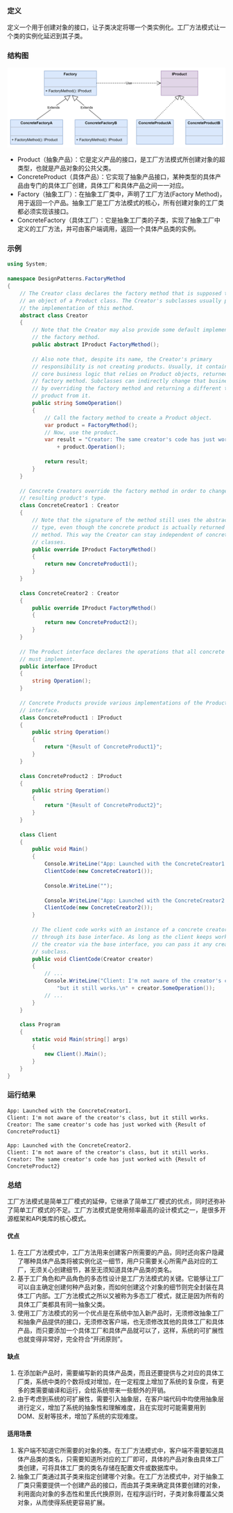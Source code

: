 ### 定义
定义一个用于创建对象的接口，让子类决定将哪一个类实例化。工厂方法模式让一个类的实例化延迟到其子类。

### 结构图
![](https://github.com/Jinzhg/DesignPattern/blob/main/Resource/工厂方法模式结构图.png)

- Product（抽象产品）：它是定义产品的接口，是工厂方法模式所创建对象的超类型，也就是产品对象的公共父类。
- ConcreteProduct（具体产品）：它实现了抽象产品接口，某种类型的具体产品由专门的具体工厂创建，具体工厂和具体产品之间一一对应。
- Factory（抽象工厂）：在抽象工厂类中，声明了工厂方法(Factory Method)，用于返回一个产品。抽象工厂是工厂方法模式的核心，所有创建对象的工厂类都必须实现该接口。
- ConcreteFactory（具体工厂）：它是抽象工厂类的子类，实现了抽象工厂中定义的工厂方法，并可由客户端调用，返回一个具体产品类的实例。

### 示例
```C#
using System;

namespace DesignPatterns.FactoryMethod
{
    // The Creator class declares the factory method that is supposed to return
    // an object of a Product class. The Creator's subclasses usually provide
    // the implementation of this method.
    abstract class Creator
    {
        // Note that the Creator may also provide some default implementation of
        // the factory method.
        public abstract IProduct FactoryMethod();

        // Also note that, despite its name, the Creator's primary
        // responsibility is not creating products. Usually, it contains some
        // core business logic that relies on Product objects, returned by the
        // factory method. Subclasses can indirectly change that business logic
        // by overriding the factory method and returning a different type of
        // product from it.
        public string SomeOperation()
        {
            // Call the factory method to create a Product object.
            var product = FactoryMethod();
            // Now, use the product.
            var result = "Creator: The same creator's code has just worked with "
                + product.Operation();

            return result;
        }
    }

    // Concrete Creators override the factory method in order to change the
    // resulting product's type.
    class ConcreteCreator1 : Creator
    {
        // Note that the signature of the method still uses the abstract product
        // type, even though the concrete product is actually returned from the
        // method. This way the Creator can stay independent of concrete product
        // classes.
        public override IProduct FactoryMethod()
        {
            return new ConcreteProduct1();
        }
    }

    class ConcreteCreator2 : Creator
    {
        public override IProduct FactoryMethod()
        {
            return new ConcreteProduct2();
        }
    }

    // The Product interface declares the operations that all concrete products
    // must implement.
    public interface IProduct
    {
        string Operation();
    }

    // Concrete Products provide various implementations of the Product
    // interface.
    class ConcreteProduct1 : IProduct
    {
        public string Operation()
        {
            return "{Result of ConcreteProduct1}";
        }
    }

    class ConcreteProduct2 : IProduct
    {
        public string Operation()
        {
            return "{Result of ConcreteProduct2}";
        }
    }

    class Client
    {
        public void Main()
        {
            Console.WriteLine("App: Launched with the ConcreteCreator1.");
            ClientCode(new ConcreteCreator1());
            
            Console.WriteLine("");

            Console.WriteLine("App: Launched with the ConcreteCreator2.");
            ClientCode(new ConcreteCreator2());
        }

        // The client code works with an instance of a concrete creator, albeit
        // through its base interface. As long as the client keeps working with
        // the creator via the base interface, you can pass it any creator's
        // subclass.
        public void ClientCode(Creator creator)
        {
            // ...
            Console.WriteLine("Client: I'm not aware of the creator's class," +
                "but it still works.\n" + creator.SomeOperation());
            // ...
        }
    }

    class Program
    {
        static void Main(string[] args)
        {
            new Client().Main();
        }
    }
}
```

### 运行结果
```
App: Launched with the ConcreteCreator1.
Client: I'm not aware of the creator's class, but it still works.
Creator: The same creator's code has just worked with {Result of ConcreteProduct1}

App: Launched with the ConcreteCreator2.
Client: I'm not aware of the creator's class, but it still works.
Creator: The same creator's code has just worked with {Result of ConcreteProduct2}
```

### 总结
工厂方法模式是简单工厂模式的延伸，它继承了简单工厂模式的优点，同时还弥补了简单工厂模式的不足。工厂方法模式是使用频率最高的设计模式之一，是很多开源框架和API类库的核心模式。

#### 优点
1. 在工厂方法模式中，工厂方法用来创建客户所需要的产品，同时还向客户隐藏了哪种具体产品类将被实例化这一细节，用户只需要关心所需产品对应的工厂，无须关心创建细节，甚至无须知道具体产品类的类名。
2. 基于工厂角色和产品角色的多态性设计是工厂方法模式的关键。它能够让工厂可以自主确定创建何种产品对象，而如何创建这个对象的细节则完全封装在具体工厂内部。工厂方法模式之所以又被称为多态工厂模式，就正是因为所有的具体工厂类都具有同一抽象父类。
3. 使用工厂方法模式的另一个优点是在系统中加入新产品时，无须修改抽象工厂和抽象产品提供的接口，无须修改客户端，也无须修改其他的具体工厂和具体产品，而只要添加一个具体工厂和具体产品就可以了，这样，系统的可扩展性也就变得非常好，完全符合“开闭原则”。

#### 缺点
1. 在添加新产品时，需要编写新的具体产品类，而且还要提供与之对应的具体工厂类，系统中类的个数将成对增加，在一定程度上增加了系统的复杂度，有更多的类需要编译和运行，会给系统带来一些额外的开销。
2. 由于考虑到系统的可扩展性，需要引入抽象层，在客户端代码中均使用抽象层进行定义，增加了系统的抽象性和理解难度，且在实现时可能需要用到DOM、反射等技术，增加了系统的实现难度。

#### 适用场景
1. 客户端不知道它所需要的对象的类。在工厂方法模式中，客户端不需要知道具体产品类的类名，只需要知道所对应的工厂即可，具体的产品对象由具体工厂类创建，可将具体工厂类的类名存储在配置文件或数据库中。
2. 抽象工厂类通过其子类来指定创建哪个对象。在工厂方法模式中，对于抽象工厂类只需要提供一个创建产品的接口，而由其子类来确定具体要创建的对象，利用面向对象的多态性和里氏代换原则，在程序运行时，子类对象将覆盖父类对象，从而使得系统更容易扩展。